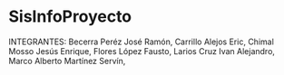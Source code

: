 # SisInfoProyecto
INTEGRANTES: 
Becerra Peréz José Ramón,
Carrillo Alejos Eric,
Chimal Mosso Jesús Enrique,
Flores López Fausto,
Larios Cruz Ivan Alejandro,
Marco Alberto Martínez Servín,

